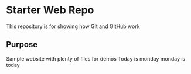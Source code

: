 # Starter Web Repo

This repository is for showing how Git and GitHub work

## Purpose

Sample website with plenty of files for demos
Today is monday
monday is today
